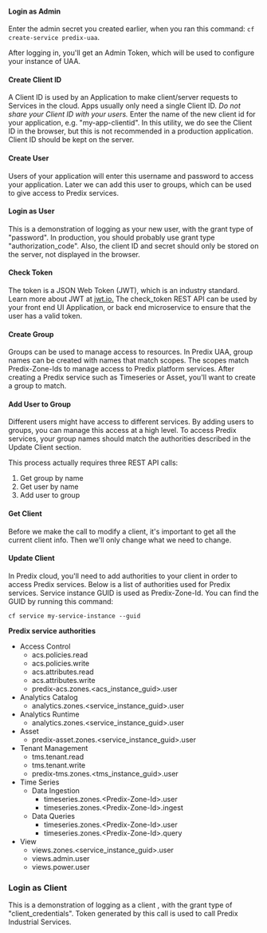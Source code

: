 #### Login as Admin
Enter the admin secret you created earlier, when you ran this command: `cf create-service predix-uaa`.

After logging in, you'll get an Admin Token, which will be used to configure your instance of UAA.

#### Create Client ID
A Client ID is used by an Application to make client/server requests to Services in the cloud.  Apps usually only need a single Client ID.  *Do not share your Client ID with your users.*
Enter the name of the new client id for your application, e.g. "my-app-clientid".
In this utility, we do see the Client ID in the browser, but this is not recommended in a production application.  Client ID should be kept on the server.

#### Create User
Users of your application will enter this username and password to access your application.  Later we can add this user to groups, which can be used to give access to Predix services.

#### Login as User
This is a demonstration of logging as your new user, with the grant type of "password".  In production, you should probably use grant type "authorization_code".  Also, the client ID and secret should only be stored on the server, not displayed in the browser.

#### Check Token
The token is a JSON Web Token (JWT), which is an industry standard.  Learn more about JWT at <a href="http://jwt.io" target="\_blank">jwt.io.</a>  The check_token REST API can be used by your front end UI Application, or back end microservice to ensure that the user has a valid token.

#### Create Group
Groups can be used to manage access to resources.  In Predix UAA, group names can be created with names that match scopes.  The scopes match Predix-Zone-Ids to manage access to Predix platform services.  After creating a Predix service such as Timeseries or Asset, you'll want to create a group to match.

#### Add User to Group
Different users might have access to different services.  By adding users to groups, you can manage this access at a high level.  To access Predix services, your group names should match the authorities described in the Update Client section.

This process actually requires three REST API calls:
1. Get group by name
2. Get user by name
3. Add user to group

#### Get Client
Before we make the call to modify a client, it's important to get all the current client info.  Then we'll only change what we need to change.

#### Update Client
In Predix cloud, you'll need to add authorities to your client in order to access Predix services.  Below is a list of authorities used for Predix services.  Service instance GUID is used as Predix-Zone-Id.  You can find the GUID by running this command:

`cf service my-service-instance --guid`

**Predix service authorities**
* Access Control
  * acs.policies.read
  * acs.policies.write
  * acs.attributes.read
  * acs.attributes.write
  * predix-acs.zones.&lt;acs_instance_guid&gt;.user
* Analytics Catalog
  * analytics.zones.&lt;service_instance_guid&gt;.user
* Analytics Runtime
  * analytics.zones.&lt;service_instance_guid&gt;.user
* Asset
  * predix-asset.zones.&lt;service_instance_guid&gt;.user
* Tenant Management
  * tms.tenant.read
  * tms.tenant.write
  * predix-tms.zones.&lt;tms_instance_guid&gt;.user
* Time Series
  * Data Ingestion
    * timeseries.zones.&lt;Predix-Zone-Id&gt;.user
    * timeseries.zones.&lt;Predix-Zone-Id&gt;.ingest
  * Data Queries
    * timeseries.zones.&lt;Predix-Zone-Id&gt;.user
    * timeseries.zones.&lt;Predix-Zone-Id&gt;.query
* View
  * views.zones.&lt;service_instance_guid&gt;.user
  * views.admin.user
  * views.power.user


### Login as Client
This is a demonstration of logging as a client , with the grant type of "client_credentials". Token generated by this call is used to call Predix Industrial Services.
